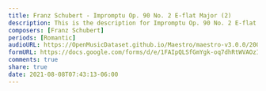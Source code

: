 ```yaml
---
title: Franz Schubert - Impromptu Op. 90 No. 2 E-flat Major (2)
description: This is the description for Impromptu Op. 90 No. 2 E-flat Major by Franz Schubert
composers: [Franz Schubert]
periods: [Romantic]
audioURL: https://OpenMusicDataset.github.io/Maestro/maestro-v3.0.0/2008/MIDI-Unprocessed_09_R2_2008_01-05_ORIG_MID--AUDIO_09_R2_2008_wav--1.midi
formURL: https://docs.google.com/forms/d/e/1FAIpQLSfGmYgk-oq7dhRtWVAOzIKHExIe2fYg12kkE0Uqf_ape2RxcQ/viewform
comments: true
share: true
date: 2021-08-08T07:43:13-06:00
---
```

